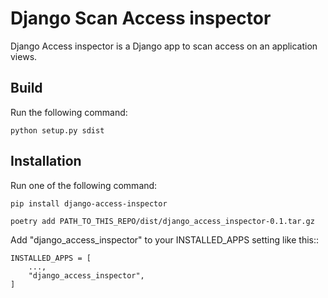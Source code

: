 # Django Scan Access inspector

Django Access inspector is a Django app to scan access on an application views.

## Build

Run the following command:

    python setup.py sdist

## Installation

Run one of the following command:

    pip install django-access-inspector

    poetry add PATH_TO_THIS_REPO/dist/django_access_inspector-0.1.tar.gz

Add "django_access_inspector" to your INSTALLED_APPS setting like this::

    INSTALLED_APPS = [
        ...,
        "django_access_inspector",
    ]
